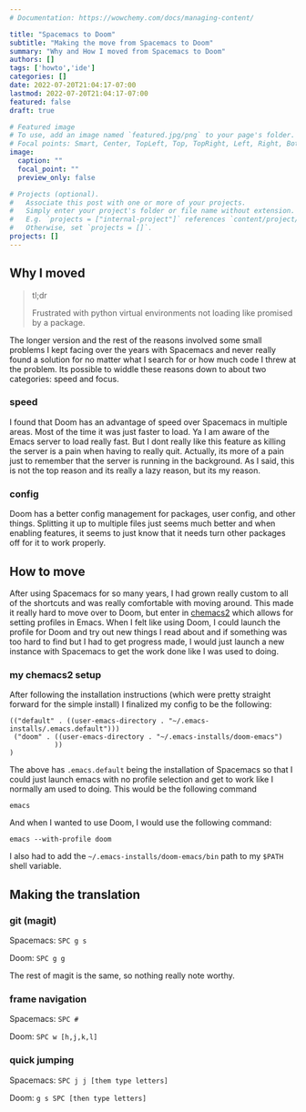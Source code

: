 ```yaml
---
# Documentation: https://wowchemy.com/docs/managing-content/

title: "Spacemacs to Doom"
subtitle: "Making the move from Spacemacs to Doom"
summary: "Why and How I moved from Spacemacs to Doom"
authors: []
tags: ['howto','ide']
categories: []
date: 2022-07-20T21:04:17-07:00
lastmod: 2022-07-20T21:04:17-07:00
featured: false
draft: true

# Featured image
# To use, add an image named `featured.jpg/png` to your page's folder.
# Focal points: Smart, Center, TopLeft, Top, TopRight, Left, Right, BottomLeft, Bottom, BottomRight.
image:
  caption: ""
  focal_point: ""
  preview_only: false

# Projects (optional).
#   Associate this post with one or more of your projects.
#   Simply enter your project's folder or file name without extension.
#   E.g. `projects = ["internal-project"]` references `content/project/deep-learning/index.md`.
#   Otherwise, set `projects = []`.
projects: []
---
```


## Why I moved

> tl;dr
>
> Frustrated with python virtual environments not loading like promised by a package.

The longer version and the rest of the reasons involved some small problems I kept facing over the years with Spacemacs and never really found a solution for no matter what I search for or how much code I threw at the problem. Its possible to widdle these reasons down to about two categories: speed and focus.

### speed

I found that Doom has an advantage of speed over Spacemacs in multiple areas. Most of the time it was just faster to load. Ya I am aware of the Emacs server to load really fast. But I dont really like this feature as killing the server is a pain when having to really quit. Actually, its more of a pain just to remember that the server is running in the background. As I said, this is not the top reason and its really a lazy reason, but its my reason.

### config

Doom has a better config management for packages, user config, and other things. Splitting it up to multiple files just seems much better and when enabling features, it seems to just know that it needs turn other packages off for it to work properly.

## How to move

After using Spacemacs for so many years, I had grown really custom to all of the shortcuts and was really comfortable with moving around. This made it really hard to move over to Doom, but enter in [chemacs2](https://github.com/plexus/chemacs2) which allows for setting profiles in Emacs. When I felt like using Doom, I could launch the profile for Doom and try out new things I read about and if something was too hard to find but I had to get progress made, I would just launch a new instance with Spacemacs to get the work done like I was used to doing.

### my chemacs2 setup

After following the installation instructions (which were pretty straight forward for the simple install) I finalized my config to be the following:

```elisp
(("default" . ((user-emacs-directory . "~/.emacs-installs/.emacs.default")))
 ("doom" . ((user-emacs-directory . "~/.emacs-installs/doom-emacs")
           ))
)
```

The above has `.emacs.default` being the installation of Spacemacs so that I could just launch emacs with no profile selection and get to work like I normally am used to doing. This would be the following command

```
emacs
```

And when I wanted to use Doom, I would use the following command:

```
emacs --with-profile doom
```

I also had to add the `~/.emacs-installs/doom-emacs/bin` path to my `$PATH` shell variable.

## Making the translation

### git (magit)

Spacemacs: `SPC g s`

Doom: `SPC g g`

The rest of magit is the same, so nothing really note worthy.

### frame navigation

Spacemacs: `SPC #`

Doom: `SPC w [h,j,k,l]`

### quick jumping

Spacemacs: `SPC j j [them type letters]`

Doom: `g s SPC [then type letters]`
